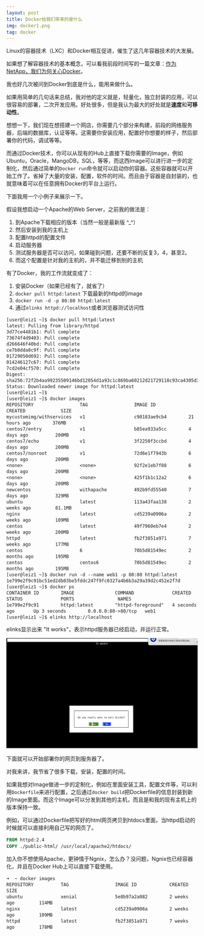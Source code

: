 ```yaml
---
layout: post
title: Docker给我们带来的是什么 
img: docker1.png
tag: docker
---
```


Linux的容器技术（LXC）和Docker相互促进，催生了这几年容器技术的大发展。

如果想了解容器技术的基本概念，可以看我前段时间写的一篇文章：[作为NetApp，我们为何关心Docker](https://airzhang23.github.io/blogs/Docker/)。

我也好几次被问到Docker到底是什么，能用来做什么。

如果用简单的几句话来总结，我对他的定义就是，轻量化，独立封装的应用，可以很容易的部署，二次开发应用。好处很多，但是我认为最大的好处就是**速度**和**可移动性**。

想想一下，我们现在想搭建一个网店，你需要几个部分来构建，前段的网络服务器，后端的数据库，认证等等。这需要你安装应用，配置好你想要的样子，然后部署你的代码，调试等等。

而通过Docker技术，你可以从现有的Hub上直接下载你需要的Image，例如Ubuntu，Oracle，MangoDB，SQL，等等，而这西Image可以进行进一步的定制化，然后通过简单的`Docker run`命令就可以启动你的容器。这些容器就可以开始工作了。省掉了大量的安装，配置，软件的时间。而且由于容器是自封装的，也就意味着可以在任意拥有Docker的平台上运行。

下面我用一个小例子来展示一下。

假设我想启动一个Apache的Web Server，之前我的做法是：

1. 到Apache下载相应的版本（当然一般是最新版 ^_^）
2. 然后安装到我的主机上
3. 配置httpd的配置文件
4. 启动服务器
5. 测试服务器是否可以访问，如果碰到问题，还要不断的反复3，4，甚至2。
6. 而这个配置是针对我的主机的，并不能迁移到别的主机

有了Docker，我的工作流就变成了：

1. 安装Docker（如果已经有了，就省了）
2. `docker pull httpd:latest` 下载最新的httpd的image
3. `docker run -d -p 80:80 httpd:latest`
4. 通过`elinks httpd://localhost`或者浏览器测试访问性

```
[user@leiz1 ~]$ docker pull httpd:latest
latest: Pulling from library/httpd
3d77ce4481b1: Pull complete
73674f4d9403: Pull complete
d266646f40bd: Pull complete
ce7b0dda0c9f: Pull complete
01729050d692: Pull complete
014246127c67: Pull complete
7cd2e04cf570: Pull complete
Digest: sha256:72f2b4aa99235509146bd12054d1a93c1c869ba60212d21729118c93ca4305d3
Status: Downloaded newer image for httpd:latest
[user@leiz1 ~]$
[user@leiz1 ~]$ docker images
REPOSITORY                 TAG                 IMAGE ID            CREATED             SIZE
mycustomimg/withservices   v1                  c90183ae9cb4        21 hours ago        376MB
centos7/entry              v1                  b85ea933a5cc        4 days ago          200MB
centos7/echo               v1                  3f2250f3ccbd        4 days ago          200MB
centos7/nonroot            v1                  72d6e1f7943b        6 days ago          200MB
<none>                     <none>              92f2e1eb7f88        6 days ago          200MB
<none>                     <none>              425f1b1c12a2        6 days ago          200MB
newcentos                  withapache          492b9fd55540        7 days ago          329MB
ubuntu                     latest              113a43faa138        2 weeks ago         81.1MB
nginx                      latest              cd5239a0906a        2 weeks ago         109MB
centos                     latest              49f7960eb7e4        2 weeks ago         200MB
httpd                      latest              fb2f3851a971        7 weeks ago         177MB
centos                     6                   70b5d81549ec        2 months ago        195MB
centos                     centos6             70b5d81549ec        2 months ago        195MB
[user@leiz1 ~]$ docker run -d --name web1 -p 80:80 httpd:latest
1e799e2f9c91bc51ed2db03be5fddc247f9fc0327a4b6b3a29a39d2c452e2f7d
[user@leiz1 ~]$ docker ps
CONTAINER ID        IMAGE               COMMAND              CREATED             STATUS              PORTS                NAMES
1e799e2f9c91        httpd:latest        "httpd-foreground"   4 seconds ago       Up 3 seconds        0.0.0.0:80->80/tcp   web1
[user@leiz1 ~]$ elinks http://localhost
```

elinks显示出来 "It works"，表示httpd服务器已经启动，并运行正常。

![httpd](../assets/img/httpd.png)



下面就可以开始部署你的网页到服务器了。

对我来讲，我节省了很多下载，安装，配置的时间。

如果我想对Image做进一步的定制化，例如在里面安装工具，配置文件等，可以利用`Dockerfile`来进行配置，之后通过`docker build`把Dockerfile的信息封装到新的Image里面。而这个Image可以分发到其他的主机，而且是和我的现有主机上的版本保持一致。

例如，可以通过Dockerfile把写好的html网页拷贝到htdocs里面，当httpd启动的时候就可以直接利用自己写的网页了。

```dockerfile
FROM httpd:2.4
COPY ./public-html/ /usr/local/apache2/htdocs/
```

加入你不想使用Apache，更钟情于Ngnix，怎么办？没问题，Ngnix也已经容器化，并且在Docker Hub上可以直接下载使用。

```
➜  ~ docker images
REPOSITORY          TAG                 IMAGE ID            CREATED             SIZE
ubuntu              xenial              5e8b97a2a082        2 weeks ago         114MB
nginx               latest              cd5239a0906a        2 weeks ago         109MB
httpd               latest              fb2f3851a971        7 weeks ago         178MB
```

